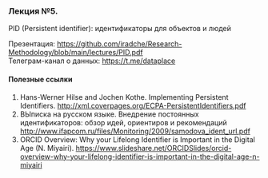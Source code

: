 ### Лекция №5.     
PID (Persistent identifier): идентификаторы для объектов и людей
      

Презентация: https://github.com/iradche/Research-Methodology/blob/main/lectures/PID.pdf          
Телеграм-канал о данных: https://t.me/dataplace

#### Полезные ссылки
1. Hans-Werner Hilse and Jochen Kothe. Implementing Persistent Identifiers. http://xml.coverpages.org/ECPA-PersistentIdentifiers.pdf        
2. ВЫписка на русском языке. Внедрение постоянных идентификаторов: обзор идей, ориентиров и рекомендаций http://www.ifapcom.ru/files/Monitoring/2009/samodova_ident_url.pdf     
3. ORCID Overview: Why your Lifelong Identifier is Important in the Digital Age (N. Miyairi). https://www.slideshare.net/ORCIDSlides/orcid-overview-why-your-lifelong-identifier-is-important-in-the-digital-age-n-miyairi     
